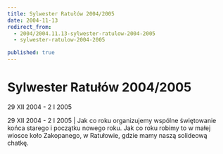 ```yaml
---
title: Sylwester Ratułów 2004/2005
date: 2004-11-13
redirect_from: 
  - 2004/2004.11.13-sylwester-ratulow-2004-2005
  - sylwester-ratulow-2004-2005

published: true
---
```




# Sylwester Ratułów 2004/2005

<time>29 XII 2004 - 2 I 2005</time>

29 XII 2004 - 2 I 2005 | Jak co roku organizujemy wspólne świętowanie końca starego i początku nowego roku. Jak co roku robimy to w małej wiosce koło Zakopanego, w Ratułowie, gdzie mamy naszą solideową chatkę.

<!--CONTENT FROM OLD SERVER (jos before 2013): 29 XII 2004 - 2 I 2005 | Jak co roku organizujemy wspólne świętowanie końca starego i początku nowego roku. Jak co roku robimy to w małej wiosce koło Zakopanego, w Ratułowie, gdzie mamy naszą solideową chatkę.
-->

<!--{{json:{"created_date":"2004-11-13 16:45:03","publish_down":"0000-00-00 00:00:00","id":"179"}}}-->